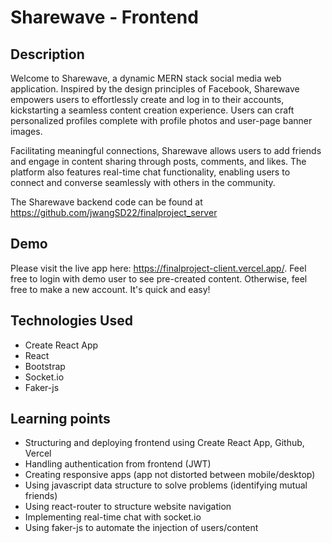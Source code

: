 # Sharewave - Frontend

## Description

Welcome to Sharewave, a dynamic MERN stack social media web application. Inspired by the design principles of Facebook, Sharewave empowers users to effortlessly create and log in to their accounts, kickstarting a seamless content creation experience. Users can craft personalized profiles complete with profile photos and user-page banner images.

Facilitating meaningful connections, Sharewave allows users to add friends and engage in content sharing through posts, comments, and likes. The platform also features real-time chat functionality, enabling users to connect and converse seamlessly with others in the community.

The Sharewave backend code can be found at https://github.com/jwangSD22/finalproject_server

## Demo

Please visit the live app here: https://finalproject-client.vercel.app/. Feel free to login with demo user to see pre-created content. Otherwise, feel free to make a new account. It's quick and easy!

## Technologies Used
- Create React App
- React
- Bootstrap
- Socket.io
- Faker-js


## Learning points
- Structuring and deploying frontend using Create React App, Github, Vercel
- Handling authentication from frontend (JWT)
- Creating responsive apps (app not distorted between mobile/desktop)
- Using javascript data structure to solve problems (identifying mutual friends)
- Using react-router to structure website navigation
- Implementing real-time chat with socket.io
- Using faker-js to automate the injection of users/content
